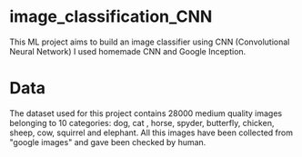 # image_classification_CNN
This ML project aims to build an image classifier using CNN (Convolutional Neural Network)
I used homemade CNN and Google Inception.

# Data

The dataset used for this project contains 28000 medium quality images belonging to 10 categories: dog, cat , horse, spyder, butterfly, chicken, sheep, cow, squirrel and elephant.
All this images have been collected from "google images" and gave been checked by human.
